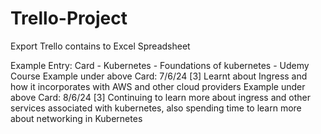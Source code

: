 # Trello-Project
Export Trello contains to Excel Spreadsheet


Example Entry: Card - Kubernetes - Foundations of kubernetes - Udemy Course
Example under above Card: 7/6/24 [3] Learnt about Ingress and how it incorporates with AWS and other cloud providers
Example under above Card: 8/6/24 [3] Continuing to learn more about ingress and other services associated with kubernetes, also spending time to learn more about networking in Kubernetes
